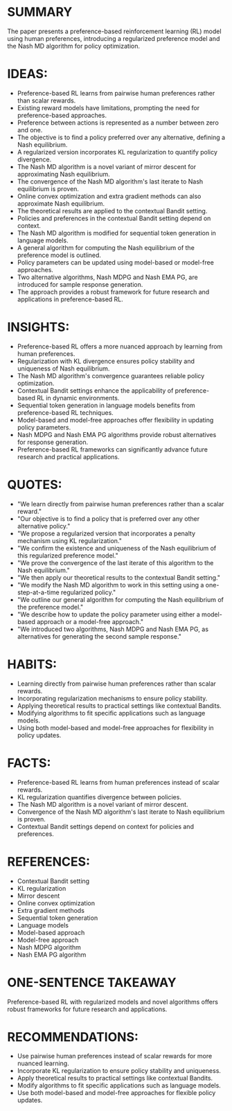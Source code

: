 # SUMMARY
The paper presents a preference-based reinforcement learning (RL) model using human preferences, introducing a regularized preference model and the Nash MD algorithm for policy optimization.

# IDEAS:
- Preference-based RL learns from pairwise human preferences rather than scalar rewards.
- Existing reward models have limitations, prompting the need for preference-based approaches.
- Preference between actions is represented as a number between zero and one.
- The objective is to find a policy preferred over any alternative, defining a Nash equilibrium.
- A regularized version incorporates KL regularization to quantify policy divergence.
- The Nash MD algorithm is a novel variant of mirror descent for approximating Nash equilibrium.
- The convergence of the Nash MD algorithm's last iterate to Nash equilibrium is proven.
- Online convex optimization and extra gradient methods can also approximate Nash equilibrium.
- The theoretical results are applied to the contextual Bandit setting.
- Policies and preferences in the contextual Bandit setting depend on context.
- The Nash MD algorithm is modified for sequential token generation in language models.
- A general algorithm for computing the Nash equilibrium of the preference model is outlined.
- Policy parameters can be updated using model-based or model-free approaches.
- Two alternative algorithms, Nash MDPG and Nash EMA PG, are introduced for sample response generation.
- The approach provides a robust framework for future research and applications in preference-based RL.

# INSIGHTS:
- Preference-based RL offers a more nuanced approach by learning from human preferences.
- Regularization with KL divergence ensures policy stability and uniqueness of Nash equilibrium.
- The Nash MD algorithm's convergence guarantees reliable policy optimization.
- Contextual Bandit settings enhance the applicability of preference-based RL in dynamic environments.
- Sequential token generation in language models benefits from preference-based RL techniques.
- Model-based and model-free approaches offer flexibility in updating policy parameters.
- Nash MDPG and Nash EMA PG algorithms provide robust alternatives for response generation.
- Preference-based RL frameworks can significantly advance future research and practical applications.

# QUOTES:
- "We learn directly from pairwise human preferences rather than a scalar reward."
- "Our objective is to find a policy that is preferred over any other alternative policy."
- "We propose a regularized version that incorporates a penalty mechanism using KL regularization."
- "We confirm the existence and uniqueness of the Nash equilibrium of this regularized preference model."
- "We prove the convergence of the last iterate of this algorithm to the Nash equilibrium."
- "We then apply our theoretical results to the contextual Bandit setting."
- "We modify the Nash MD algorithm to work in this setting using a one-step-at-a-time regularized policy."
- "We outline our general algorithm for computing the Nash equilibrium of the preference model."
- "We describe how to update the policy parameter using either a model-based approach or a model-free approach."
- "We introduced two algorithms, Nash MDPG and Nash EMA PG, as alternatives for generating the second sample response."

# HABITS:
- Learning directly from pairwise human preferences rather than scalar rewards.
- Incorporating regularization mechanisms to ensure policy stability.
- Applying theoretical results to practical settings like contextual Bandits.
- Modifying algorithms to fit specific applications such as language models.
- Using both model-based and model-free approaches for flexibility in policy updates.

# FACTS:
- Preference-based RL learns from human preferences instead of scalar rewards.
- KL regularization quantifies divergence between policies.
- The Nash MD algorithm is a novel variant of mirror descent.
- Convergence of the Nash MD algorithm's last iterate to Nash equilibrium is proven.
- Contextual Bandit settings depend on context for policies and preferences.

# REFERENCES:
- Contextual Bandit setting
- KL regularization
- Mirror descent
- Online convex optimization
- Extra gradient methods
- Sequential token generation
- Language models
- Model-based approach
- Model-free approach
- Nash MDPG algorithm
- Nash EMA PG algorithm

# ONE-SENTENCE TAKEAWAY
Preference-based RL with regularized models and novel algorithms offers robust frameworks for future research and applications.

# RECOMMENDATIONS:
- Use pairwise human preferences instead of scalar rewards for more nuanced learning.
- Incorporate KL regularization to ensure policy stability and uniqueness.
- Apply theoretical results to practical settings like contextual Bandits.
- Modify algorithms to fit specific applications such as language models.
- Use both model-based and model-free approaches for flexible policy updates.